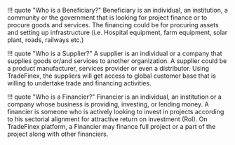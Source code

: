 ﻿!!! quote "Who is a Beneficiary?"
    Beneficiary is an individual, an institution, a community or the government that is looking for project finance or to procure goods and services. The financing could be for procuring assets and setting up infrastructure (i.e. Hospital equipment, farm equipment, solar plant, roads, railways etc.) 

!!! quote "Who is a Supplier?"
    A supplier is an individual or a company that supplies goods or/and services to another organization. A supplier could be a product manufacturer, services provider or even a distributor. Using TradeFinex, the suppliers will get access to global customer base that is willing to undertake trade and financing activities. 

!!! quote "Who is a Financier?"
    Financier is an individual, an institution or a company whose business is providing, investing, or lending money. A financier is someone who is actively looking to invest in projects according to his sectorial alignment for attractive return on investment (RoI). On TradeFinex platform, a Financier may finance full project or a part of the project along with other financiers. 